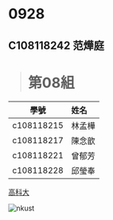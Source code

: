 # 0928
## C108118242 范燁庭
># 第08組

學號           | 姓名   
------------|:-----
c108118215  | 林孟樺
c108118217  | 陳念歆
c108118221  | 曾郁芳
c108118228  | 邱瑩奉

[高科大](https://www.nkust.edu.tw)

![nkust](https://www.nkust.edu.tw/var/file/0/1000/pictures/487/m/mczh-tw400x400_small49185_905691571354.jpg "")
